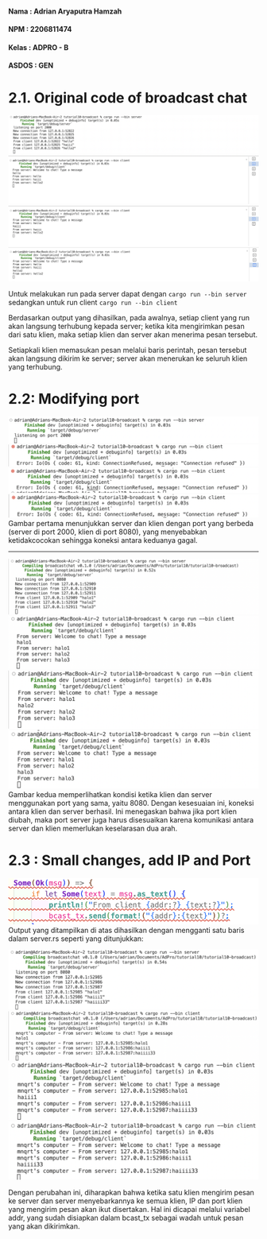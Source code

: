 #### Nama : Adrian Aryaputra Hamzah
#### NPM : 2206811474
#### Kelas : ADPRO - B
#### ASDOS : GEN

# 2.1. Original code of broadcast chat
![alt text](img1.png)
![alt text](img2.png)
![alt text](img3.png)
![alt text](img4.png)

Untuk melakukan run pada server dapat dengan `cargo run --bin server` sedangkan untuk run client `cargo run --bin client`

Berdasarkan output yang dihasilkan, pada awalnya, setiap client yang run akan langsung terhubung kepada server; ketika kita mengirimkan pesan dari satu klien, maka setiap klien dan server akan menerima pesan tersebut.

Setiapkali klien memasukan pesan melalui baris perintah, pesan tersebut akan langsung dikirim ke server; server akan menerukan ke seluruh klien yang terhubung.


# 2.2: Modifying port
![alt text](img5.png)
![alt text](img6.png)
![alt text](img7.png)
![alt text](img8.png)
Gambar pertama menunjukkan server dan klien dengan port yang berbeda (server di port 2000, klien di port 8080), yang menyebabkan ketidakcocokan sehingga koneksi antara keduanya gagal.

<hr>

![alt text](img9.png)
![alt text](img10.png)
![alt text](img11.png)
![alt text](img12.png)
Gambar kedua memperlihatkan kondisi ketika klien dan server menggunakan port yang sama, yaitu 8080. Dengan kesesuaian ini, koneksi antara klien dan server berhasil. Ini menegaskan bahwa jika port klien diubah, maka port server juga harus disesuaikan karena komunikasi antara server dan klien memerlukan keselarasan dua arah.


# 2.3 : Small changes, add IP and Port
![alt text](img13.png)
Output yang ditampilkan di atas dihasilkan dengan mengganti satu baris dalam server.rs seperti yang ditunjukkan:

![alt text](img14.png)
![alt text](img15.png)
![alt text](img16.png)
![alt text](img17.png)

Dengan perubahan ini, diharapkan bahwa ketika satu klien mengirim pesan ke server dan server menyebarkannya ke semua klien, IP dan port klien yang mengirim pesan akan ikut disertakan. Hal ini dicapai melalui variabel addr, yang sudah disiapkan dalam bcast_tx sebagai wadah untuk pesan yang akan dikirimkan.